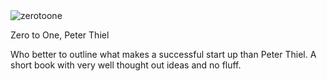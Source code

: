 <img src="https://images-na.ssl-images-amazon.com/images/I/41puRJbtwkL.jpg" id="cover" alt="zerotoone"/>
<p id="title">Zero to One, Peter Thiel</p>

Who better to outline what makes a successful start up than Peter Thiel. A short book with very well thought out ideas and no fluff. 

